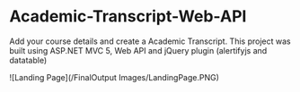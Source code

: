 # Academic-Transcript-Web-API
Add your course details and create a Academic Transcript. This project was built using ASP.NET MVC 5, Web API and jQuery plugin (alertifyjs and datatable)

![Landing Page](/FinalOutput Images/LandingPage.PNG)
